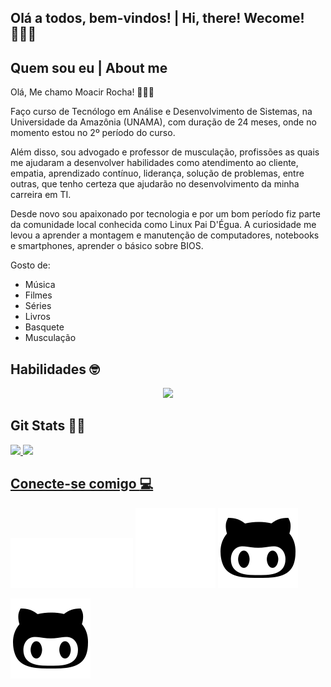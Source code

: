 ## Olá a todos, bem-vindos! | Hi, there! Wecome! 🙋🏻‍♂️
## Quem sou eu | About me
  Olá, Me chamo Moacir Rocha! 🙋🏻‍♂️ 
  
  Faço curso de Tecnólogo em Análise e Desenvolvimento de Sistemas, na Universidade da Amazônia (UNAMA), com duração de 24 meses, onde no momento estou no 2º período do curso.
  
  Além disso, sou advogado e professor de musculação, profissões as quais me ajudaram a desenvolver habilidades como atendimento ao cliente, empatia, aprendizado contínuo, liderança, solução de problemas, entre outras, que tenho certeza que ajudarão no desenvolvimento da minha carreira em TI.

  Desde novo sou apaixonado por tecnologia e por um bom período fiz parte da comunidade local conhecida como Linux Pai D'Égua. A curiosidade me levou a aprender a montagem e manutenção de computadores, notebooks e smartphones, aprender o básico sobre BIOS.

  Gosto de:
  - Música
  - Filmes
  - Séries
  - Livros
  - Basquete
  - Musculação

## Habilidades :nerd_face:

<p align="center">
  <a href="https://skillicons.dev">
    <img src="https://skillicons.dev/icons?i=markdown,html,css,js,git,github,react,java,php" />
  </a>
</p>

## Git Stats :man_technologist:

<div>
   <a href="https://github.com/moacirrochadev">
   <img height="180em" src="https://github-readme-stats.vercel.app/api?username=moacirrochadev&show_icons=true&theme=merko&include_all_commits=true&count_private=true"/>
   <img height="180em" src="https://github-readme-stats.vercel.app/api/top-langs/?username=moacirrochadev&layout=compact&langs_count=6&theme=merko"/>
</div>

## Conecte-se comigo :computer:

[![DIO](dio-logo.svg)](https://www.dio.me/users/empreendedormoacirneto)
[![LinkedIn](linkedin-square-icon.svg)](https://www.linkedin.com/in/moacirrochadev/)
[![GitHub](github-copilot-icon.svg)](https://github.com/moacirrochadev)

<a href="" target="_blank">
  <img src="github-copilot-icon.svg">
</a>


<!---
moacirrochadev/moacirrochadev is a ✨ special ✨ repository because its `README.md` (this file) appears on your GitHub profile.
You can click the Preview link to take a look at your changes.
--->
